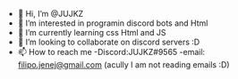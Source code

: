 - 👋 Hi, I’m @JUJKZ
- 👀 I’m interested in programin discord bots and Html 
- 🌱 I’m currently learning css Html and JS
- 💞️ I’m looking to collaborate on discord servers :D
- 📫 How to reach me 
-Discord:JUJKZ#9565
-email: filipo.jenej@gmail.com 
(acully I am not reading emails :D)
